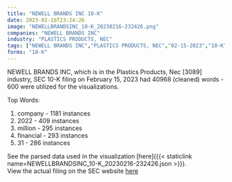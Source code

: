```yaml
---
title: "NEWELL BRANDS INC 10-K"
date: 2023-02-16T23:24:26
image: "NEWELLBRANDSINC_10-K_20230216-232426.png"
companies: "NEWELL BRANDS INC"
industry: "PLASTICS PRODUCTS, NEC"
tags: ["NEWELL BRANDS INC","PLASTICS PRODUCTS, NEC","02-15-2023","10-K"]
forms: "10-K"
---
```

NEWELL BRANDS INC, which is in the Plastics Products, Nec [3089] industry, SEC 10-K filing on February 15, 2023 had 40968 (cleaned) words - 600 were utilized for the visualizations.

Top Words:
1. company - 1181 instances
2. 2022 - 409 instances
3. million - 295 instances
4. financial - 293 instances
5. 31 - 286 instances


See the parsed data used in the visualization [here]({{< staticlink name=NEWELLBRANDSINC_10-K_20230216-232426.json >}}).  
View the actual filing on the SEC website [here](https://www.sec.gov/Archives/edgar/data/814453/0000814453-23-000026.txt)
